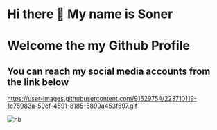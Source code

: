 # Hi there 👋 My name is Soner 
# Welcome the my Github Profile

## You can reach my social media accounts from the link below



https://user-images.githubusercontent.com/91529754/223710119-1c75983a-59cf-4591-8185-5899a453f597.gif






![nb](https://user-images.githubusercontent.com/91529754/223710300-6b28b951-6338-4672-ab0f-cd2d8a0ea335.gif)







